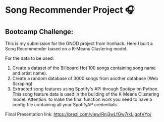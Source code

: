 # Song Recommender Project :headphones:

## Bootcamp Challenge:
This is my submission for the GNOD project from Ironhack. Here I built a Song Recommender based on a K-Means Clustering model.


For the data to be used:

1. Create a dataset of the Billboard Hot 100 songs containing song name and artist name). 
2. Create a random database of 3000 songs from another database (Web Scraping)
3. Extracted song features using Spotify's API through Spotipy on Python. This song feature data is used in the building of the K-Means Clustering model. Attention: to make the final function work you need to have a config file containing all your SpotifyAP credentials

Fiinal Presentation link: https://prezi.com/view/Rnj3wLfGw7rkLIgofVYp/
